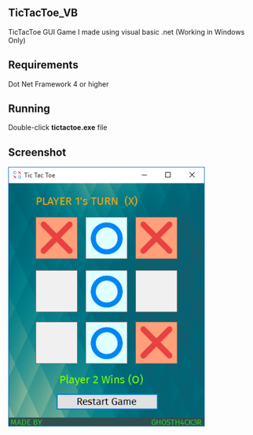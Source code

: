 <h2> TicTacToe_VB </h2>
TicTacToe GUI Game I made using visual basic .net (Working in Windows Only)

<h2> Requirements </h2>
Dot Net Framework 4 or higher

<h2> Running </h2>
Double-click <strong>tictactoe.exe</strong> file

<h2> Screenshot </h2>

<img src="https://raw.githubusercontent.com/GH0STH4CKER/TicTacToe_VB/main/tictactoe_screenshot.png" width=400 >
